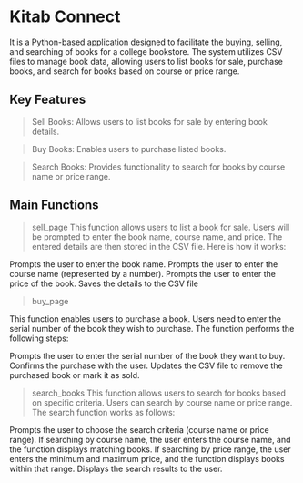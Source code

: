 
# Kitab Connect


It is a Python-based application designed to facilitate the buying, selling, and searching of books for a college bookstore. The system utilizes CSV files to manage book data, allowing users to list books for sale, purchase books, and search for books based on course or price range.

## Key Features



>Sell Books: Allows users to list books for sale by entering book details.

>Buy Books: Enables users to purchase listed books.

>Search Books: Provides functionality to search for books by course name or price range.
## Main Functions
>sell_page
This function allows users to list a book for sale. Users will be prompted to enter the book name, course name, and price. The entered details are then stored in the CSV file. Here is how it works:

Prompts the user to enter the book name.
Prompts the user to enter the course name (represented by a number).
Prompts the user to enter the price of the book.
Saves the details to the CSV file

>buy_page

This function enables users to purchase a book. Users need to enter the serial number of the book they wish to purchase. The function performs the following steps:

Prompts the user to enter the serial number of the book they want to buy.
Confirms the purchase with the user.
Updates the CSV file to remove the purchased book or mark it as sold.
>search_books
This function allows users to search for books based on specific criteria. Users can search by course name or price range. The search function works as follows:

Prompts the user to choose the search criteria (course name or price range).
If searching by course name, the user enters the course name, and the function displays matching books.
If searching by price range, the user enters the minimum and maximum price, and the function displays books within that range.
Displays the search results to the user.
